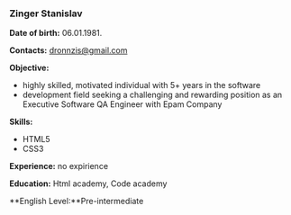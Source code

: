 ### Zinger Stanislav

**Date of birth:** 06.01.1981.

**Contacts:** dronnzis@gmail.com

**Objective:**

- highly skilled, motivated individual with 5+ years in the software
- development field seeking a challenging and rewarding position as an Executive Software QA Engineer with Epam Company
 
 **Skills:**
 
- HTML5
- CSS3
 
 **Experience:** no expirience
 
 **Education:** Html academy, Code academy
 
 **Еnglish Level:**Pre-intermediate
